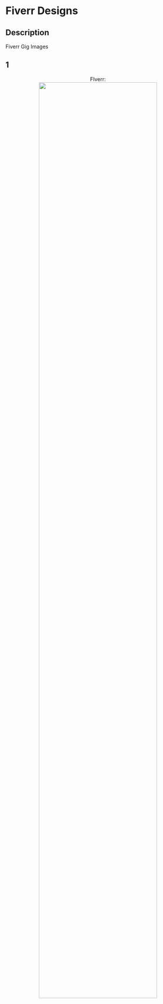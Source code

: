 <h1>Fiverr Designs</h1>


<h2>Description</h2>
Fiverr Gig Images
<br />


<h2>1</h2>

<p align="center">
FIverr: <br/>
<img src="https://i.imgur.com/BbgPMzk.jpeg" height="80%" width="80%" alt=""/>
<br />

